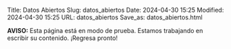 Title: Datos Abiertos
Slug: datos_abiertos
Date: 2024-04-30 15:25
Modified: 2024-04-30 15:25
URL: datos_abiertos
Save_as: datos_abiertos.html

**AVISO:** Esta página está en modo de prueba. Estamos trabajando en escribir su contenido. ¡Regresa pronto!
